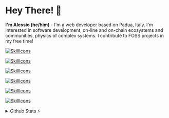 # Hey There! 👋
**I'm Alessio (he/him)** - I'm a web developer based on Padua, Italy. I'm interested in software development, on-line and on-chain ecosystems and communities, physics of complex systems. I contribute to FOSS projects in my free time!

[![SkillIcons](https://skillicons.dev/icons?i=linux,bash)](https://skillicons.dev)

[![SkillIcons](https://skillicons.dev/icons?i=vscode,vim)](https://skillicons.dev)

[![SkillIcons](https://skillicons.dev/icons?i=html,css,svg,md,regex)](https://skillicons.dev)

[![SkillIcons](https://skillicons.dev/icons?i=js,ts,nodejs,py)](https://skillicons.dev)

[![SkillIcons](https://skillicons.dev/icons?i=react,nextjs,gatsby,materialui,d3,graphql)](https://skillicons.dev)

[![SkillIcons](https://skillicons.dev/icons?i=git,docker,github,gitlab)](https://skillicons.dev)

<details>
  <summary>Github Stats ⚡</summary>
  
  <a href="#">![Github stats](https://github-readme-stats.vercel.app/api?username=jenkin&theme=blueberry&count_private=true&hide_border=true&line_height=20)</a>
  <a href="#">![Top Langs](https://github-readme-stats.vercel.app/api/top-langs/?username=jenkin&layout=compact&theme=blueberry&count_private=true&hide_border=true)</a>
</details>

